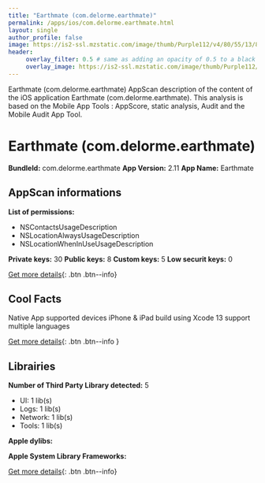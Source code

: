 ```yaml
---
title: "Earthmate (com.delorme.earthmate)"
permalink: /apps/ios/com.delorme.earthmate.html
layout: single
author_profile: false
image: https://is2-ssl.mzstatic.com/image/thumb/Purple112/v4/80/55/13/805513eb-749d-dbf0-ec20-2603aa605c6f/AppIcon-0-1x_U007emarketing-0-7-0-0-85-220.png/512x512bb.jpg
header: 
     overlay_filter: 0.5 # same as adding an opacity of 0.5 to a black background
     overlay_image: https://is2-ssl.mzstatic.com/image/thumb/Purple112/v4/80/55/13/805513eb-749d-dbf0-ec20-2603aa605c6f/AppIcon-0-1x_U007emarketing-0-7-0-0-85-220.png/512x512bb.jpg
---
```

Earthmate (com.delorme.earthmate) AppScan description of the content of the iOS application Earthmate (com.delorme.earthmate). This analysis is based on the Mobile App Tools : AppScore, static analysis, Audit and the Mobile Audit App Tool.

# Earthmate (com.delorme.earthmate)

**BundleId:** com.delorme.earthmate
**App Version:** 2.11
**App Name:** Earthmate


## AppScan informations 

**List of permissions:** 
- NSContactsUsageDescription
- NSLocationAlwaysUsageDescription
- NSLocationWhenInUseUsageDescription
  
  
**Private keys:** 30
**Public keys:** 8
**Custom keys:** 5
**Low securit keys:** 0
  
[Get more details](/pricing.html){: .btn .btn--info}

## Cool Facts

Native App
supported devices iPhone & iPad
build using Xcode 13
support multiple languages
  
[Get more details](/pricing.html){: .btn .btn--info }

## Librairies 
**Number of Third Party Library detected:** 5
- UI: 1 lib(s)
- Logs: 1 lib(s)
- Network: 1 lib(s)
- Tools: 1 lib(s)


**Apple dylibs:**


**Apple System Library Frameworks:**


  
[Get more details](/pricing.html){: .btn .btn--info}

